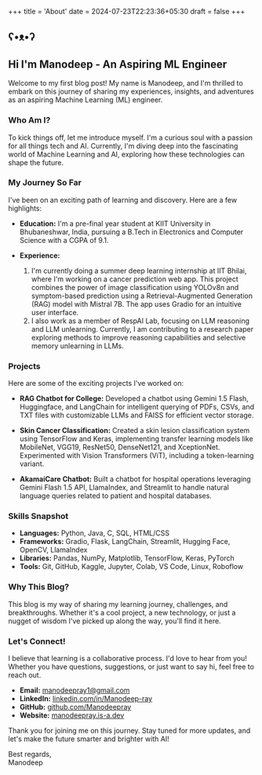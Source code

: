 +++
title = 'About'
date = 2024-07-23T22:23:36+05:30
draft = false
+++

## ʕ•ᴥ•ʔ

## Hi I'm Manodeep - An Aspiring ML Engineer

Welcome to my first blog post! My name is Manodeep, and I'm thrilled to embark on this journey of sharing my experiences, insights, and adventures as an aspiring Machine Learning (ML) engineer.

### Who Am I?

To kick things off, let me introduce myself. I'm a curious soul with a passion for all things tech and AI. Currently, I'm diving deep into the fascinating world of Machine Learning and AI, exploring how these technologies can shape the future.

### My Journey So Far

I've been on an exciting path of learning and discovery. Here are a few highlights:

- **Education:** I'm a pre-final year student at KIIT University in Bhubaneshwar, India, pursuing a B.Tech in Electronics and Computer Science with a CGPA of 9.1.

- **Experience:**
  1. I'm currently doing a summer deep learning internship at IIT Bhilai, where I'm working on a cancer prediction web app. This project combines the power of image classification using YOLOv8n and symptom-based prediction using a Retrieval-Augmented Generation (RAG) model with Mistral 7B. The app uses Gradio for an intuitive user interface.
  2. I also work as a member of RespAI Lab, focusing on LLM reasoning and LLM unlearning. Currently, I am contributing to a research paper exploring methods to improve reasoning capabilities and selective memory unlearning in LLMs.

### Projects

Here are some of the exciting projects I've worked on:

- **RAG Chatbot for College:** Developed a chatbot using Gemini 1.5 Flash, Huggingface, and LangChain for intelligent querying of PDFs, CSVs, and TXT files with customizable LLMs and FAISS for efficient vector storage.

- **Skin Cancer Classification:** Created a skin lesion classification system using TensorFlow and Keras, implementing transfer learning models like MobileNet, VGG19, ResNet50, DenseNet121, and XceptionNet. Experimented with Vision Transformers (ViT), including a token-learning variant.

- **AkamaiCare Chatbot:** Built a chatbot for hospital operations leveraging Gemini Flash 1.5 API, LlamaIndex, and Streamlit to handle natural language queries related to patient and hospital databases.

### Skills Snapshot

- **Languages:** Python, Java, C, SQL, HTML/CSS
- **Frameworks:** Gradio, Flask, LangChain, Streamlit, Hugging Face, OpenCV, LlamaIndex
- **Libraries:** Pandas, NumPy, Matplotlib, TensorFlow, Keras, PyTorch
- **Tools:** Git, GitHub, Kaggle, Jupyter, Colab, VS Code, Linux, Roboflow

### Why This Blog?

This blog is my way of sharing my learning journey, challenges, and breakthroughs. Whether it's a cool project, a new technology, or just a nugget of wisdom I've picked up along the way, you'll find it here.

### Let's Connect!

I believe that learning is a collaborative process. I'd love to hear from you! Whether you have questions, suggestions, or just want to say hi, feel free to reach out.

- **Email:** manodeepray1@gmail.com
- **LinkedIn:** [linkedin.com/in/Manodeep-ray](https://www.linkedin.com/in/manodeep-ray-346b3b294/)
- **GitHub:** [github.com/Manodeepray](https://github.com/Manodeepray)
- **Website:** [manodeepray.is-a.dev](https://manodeepray.is-a.dev)

Thank you for joining me on this journey. Stay tuned for more updates, and let's make the future smarter and brighter with AI!

Best regards,  
Manodeep
